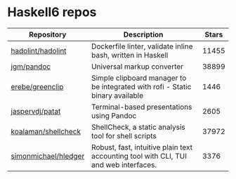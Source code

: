 # Haskell6 repos

| Repository                                                      | Description                                                                          | Stars |
| --------------------------------------------------------------- | ------------------------------------------------------------------------------------ | ----- |
| [hadolint/hadolint](https://github.com/hadolint/hadolint)       | Dockerfile linter, validate inline bash, written in Haskell                          | 11455 |
| [jgm/pandoc](https://github.com/jgm/pandoc)                     | Universal markup converter                                                           | 38899 |
| [erebe/greenclip](https://github.com/erebe/greenclip)           | Simple clipboard manager to be integrated with rofi - Static binary available        | 1446  |
| [jaspervdj/patat](https://github.com/jaspervdj/patat)           | Terminal-based presentations using Pandoc                                            | 2605  |
| [koalaman/shellcheck](https://github.com/koalaman/shellcheck)   | ShellCheck, a static analysis tool for shell scripts                                 | 37972 |
| [simonmichael/hledger](https://github.com/simonmichael/hledger) | Robust, fast, intuitive plain text accounting tool with CLI, TUI and web interfaces. | 3376  |
